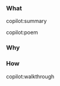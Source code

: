 ### What

copilot:summary

copilot:poem

### Why

<!-- author to complete -->

### How

copilot:walkthrough
